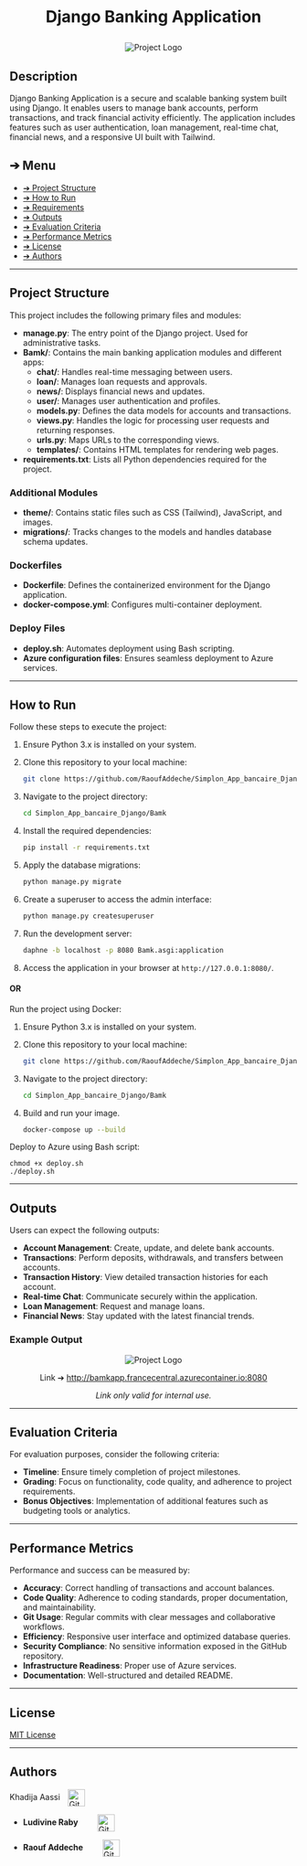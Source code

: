 # <p align="center">Django Banking Application</p>
<p align="center">
    <img src="Bamk/theme/static/images/project_logo.png](https://github.com/Khadaassi/Simplon_App_bancaire_Django/blob/develop_Khadija/Bamk/theme/static/images/project_logo.png" alt="Project Logo" width=auto>
</p>

## Description

Django Banking Application is a secure and scalable banking system built using Django. It enables users to manage bank accounts, perform transactions, and track financial activity efficiently. The application includes features such as user authentication, loan management, real-time chat, financial news, and a responsive UI built with Tailwind.

## ➔ Menu

* [➔ Project Structure](#-project-structure)
* [➔ How to Run](#-how-to-run)
* [➔ Requirements](#-requirements)
* [➔ Outputs](#-outputs)
* [➔ Evaluation Criteria](#-evaluation-criteria)
* [➔ Performance Metrics](#-performance-metrics)
* [➔ License](#-license)
* [➔ Authors](#-authors)

---

## Project Structure

This project includes the following primary files and modules:

- **manage.py**: The entry point of the Django project. Used for administrative tasks.
- **Bamk/**: Contains the main banking application modules and different apps:
  - **chat/**: Handles real-time messaging between users.
  - **loan/**: Manages loan requests and approvals.
  - **news/**: Displays financial news and updates.
  - **user/**: Manages user authentication and profiles.
  - **models.py**: Defines the data models for accounts and transactions.
  - **views.py**: Handles the logic for processing user requests and returning responses.
  - **urls.py**: Maps URLs to the corresponding views.
  - **templates/**: Contains HTML templates for rendering web pages.
- **requirements.txt**: Lists all Python dependencies required for the project.

### Additional Modules

- **theme/**: Contains static files such as CSS (Tailwind), JavaScript, and images.
- **migrations/**: Tracks changes to the models and handles database schema updates.

### Dockerfiles

- **Dockerfile**: Defines the containerized environment for the Django application.
- **docker-compose.yml**: Configures multi-container deployment.

### Deploy Files

- **deploy.sh**: Automates deployment using Bash scripting.
- **Azure configuration files**: Ensures seamless deployment to Azure services.

---

## How to Run

Follow these steps to execute the project:

1. Ensure Python 3.x is installed on your system.
2. Clone this repository to your local machine:

    ```bash
    git clone https://github.com/RaoufAddeche/Simplon_App_bancaire_Django.git
    ```

3. Navigate to the project directory:

    ```bash
    cd Simplon_App_bancaire_Django/Bamk
    ```

4. Install the required dependencies:

    ```bash
    pip install -r requirements.txt
    ```

5. Apply the database migrations:

    ```bash
    python manage.py migrate
    ```

6. Create a superuser to access the admin interface:

    ```bash
    python manage.py createsuperuser
    ```

7. Run the development server:

    ```bash
    daphne -b localhost -p 8080 Bamk.asgi:application
    ```

8. Access the application in your browser at `http://127.0.0.1:8080/`.

#### OR

Run the project using Docker:

1. Ensure Python 3.x is installed on your system.
2. Clone this repository to your local machine:

    ```bash
    git clone https://github.com/RaoufAddeche/Simplon_App_bancaire_Django.git
    ```

3. Navigate to the project directory:

    ```bash
    cd Simplon_App_bancaire_Django/Bamk
    ```
4. Build and run your image.
    ```bash
    docker-compose up --build
    ```

Deploy to Azure using Bash script:

    chmod +x deploy.sh
    ./deploy.sh


---

## Outputs

Users can expect the following outputs:

- **Account Management**: Create, update, and delete bank accounts.
- **Transactions**: Perform deposits, withdrawals, and transfers between accounts.
- **Transaction History**: View detailed transaction histories for each account.
- **Real-time Chat**: Communicate securely within the application.
- **Loan Management**: Request and manage loans.
- **Financial News**: Stay updated with the latest financial trends.

### Example Output

<p align="center">
    <img src="Bamk/theme/static/images/HomePage.png" alt="Project Logo" width=auto>
</p>


<p align="center">Link ➔ <a href="http://bamkapp.francecentral.azurecontainer.io:8080">http://bamkapp.francecentral.azurecontainer.io:8080 </a>
</p>
<p align="center"><i>Link only valid for internal use.</i></p>

---

## Evaluation Criteria

For evaluation purposes, consider the following criteria:

- **Timeline**: Ensure timely completion of project milestones.
- **Grading**: Focus on functionality, code quality, and adherence to project requirements.
- **Bonus Objectives**: Implementation of additional features such as budgeting tools or analytics.

---

## Performance Metrics

Performance and success can be measured by:

- **Accuracy**: Correct handling of transactions and account balances.
- **Code Quality**: Adherence to coding standards, proper documentation, and maintainability.
- **Git Usage**: Regular commits with clear messages and collaborative workflows.
- **Efficiency**: Responsive user interface and optimized database queries.
- **Security Compliance**: No sensitive information exposed in the GitHub repository.
- **Infrastructure Readiness**: Proper use of Azure services.
- **Documentation**: Well-structured and detailed README.

---

## License

[MIT License](LICENSE)

---

## Authors

Khadija Aassi
<a href="https://github.com/Khadaassi" target="_blank">
    <img loading="lazy" src="Bamk/theme/static/images/github-mark copie.png" width="30" height="30" style="vertical-align: middle; margin-left: 10px;" alt="GitHub Logo">
</a>
- **Ludivine Raby**
  <a href="https://github.com/ludivineRB" target="_blank">
      <img loading="lazy" src="Bamk/theme/static/images/github-mark copie.png" width="30" height="30" style="vertical-align: middle; float: middle; margin-left: 30px;" alt="GitHub Logo">
  </a>

- **Raouf Addeche**
  <a href="https://github.com/RaoufAddeche" target="_blank">
      <img loading="lazy" src="Bamk/theme/static/images/github-mark copie.png" width="30" height="30" style="vertical-align: middle; float: middle; margin-left: 30px;" alt="GitHub Logo">
  </a>

